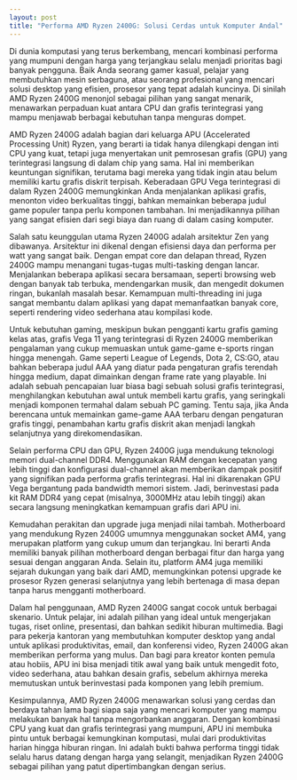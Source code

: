 ```yaml
---
layout: post
title: "Performa AMD Ryzen 2400G: Solusi Cerdas untuk Komputer Andal"
---
```


Di dunia komputasi yang terus berkembang, mencari kombinasi performa yang mumpuni dengan harga yang terjangkau selalu menjadi prioritas bagi banyak pengguna. Baik Anda seorang gamer kasual, pelajar yang membutuhkan mesin serbaguna, atau seorang profesional yang mencari solusi desktop yang efisien, prosesor yang tepat adalah kuncinya. Di sinilah AMD Ryzen 2400G menonjol sebagai pilihan yang sangat menarik, menawarkan perpaduan kuat antara CPU dan grafis terintegrasi yang mampu menjawab berbagai kebutuhan tanpa menguras dompet.

AMD Ryzen 2400G adalah bagian dari keluarga APU (Accelerated Processing Unit) Ryzen, yang berarti ia tidak hanya dilengkapi dengan inti CPU yang kuat, tetapi juga menyertakan unit pemrosesan grafis (GPU) yang terintegrasi langsung di dalam chip yang sama. Hal ini memberikan keuntungan signifikan, terutama bagi mereka yang tidak ingin atau belum memiliki kartu grafis diskrit terpisah. Keberadaan GPU Vega terintegrasi di dalam Ryzen 2400G memungkinkan Anda menjalankan aplikasi grafis, menonton video berkualitas tinggi, bahkan memainkan beberapa judul game populer tanpa perlu komponen tambahan. Ini menjadikannya pilihan yang sangat efisien dari segi biaya dan ruang di dalam casing komputer.

Salah satu keunggulan utama Ryzen 2400G adalah arsitektur Zen yang dibawanya. Arsitektur ini dikenal dengan efisiensi daya dan performa per watt yang sangat baik. Dengan empat core dan delapan thread, Ryzen 2400G mampu menangani tugas-tugas multi-tasking dengan lancar. Menjalankan beberapa aplikasi secara bersamaan, seperti browsing web dengan banyak tab terbuka, mendengarkan musik, dan mengedit dokumen ringan, bukanlah masalah besar. Kemampuan multi-threading ini juga sangat membantu dalam aplikasi yang dapat memanfaatkan banyak core, seperti rendering video sederhana atau kompilasi kode.

Untuk kebutuhan gaming, meskipun bukan pengganti kartu grafis gaming kelas atas, grafis Vega 11 yang terintegrasi di Ryzen 2400G memberikan pengalaman yang cukup memuaskan untuk game-game e-sports ringan hingga menengah. Game seperti League of Legends, Dota 2, CS:GO, atau bahkan beberapa judul AAA yang diatur pada pengaturan grafis terendah hingga medium, dapat dimainkan dengan frame rate yang playable. Ini adalah sebuah pencapaian luar biasa bagi sebuah solusi grafis terintegrasi, menghilangkan kebutuhan awal untuk membeli kartu grafis, yang seringkali menjadi komponen termahal dalam sebuah PC gaming. Tentu saja, jika Anda berencana untuk memainkan game-game AAA terbaru dengan pengaturan grafis tinggi, penambahan kartu grafis diskrit akan menjadi langkah selanjutnya yang direkomendasikan.

Selain performa CPU dan GPU, Ryzen 2400G juga mendukung teknologi memori dual-channel DDR4. Menggunakan RAM dengan kecepatan yang lebih tinggi dan konfigurasi dual-channel akan memberikan dampak positif yang signifikan pada performa grafis terintegrasi. Hal ini dikarenakan GPU Vega bergantung pada bandwidth memori sistem. Jadi, berinvestasi pada kit RAM DDR4 yang cepat (misalnya, 3000MHz atau lebih tinggi) akan secara langsung meningkatkan kemampuan grafis dari APU ini.

Kemudahan perakitan dan upgrade juga menjadi nilai tambah. Motherboard yang mendukung Ryzen 2400G umumnya menggunakan socket AM4, yang merupakan platform yang cukup umum dan terjangkau. Ini berarti Anda memiliki banyak pilihan motherboard dengan berbagai fitur dan harga yang sesuai dengan anggaran Anda. Selain itu, platform AM4 juga memiliki sejarah dukungan yang baik dari AMD, memungkinkan potensi upgrade ke prosesor Ryzen generasi selanjutnya yang lebih bertenaga di masa depan tanpa harus mengganti motherboard.

Dalam hal penggunaan, AMD Ryzen 2400G sangat cocok untuk berbagai skenario. Untuk pelajar, ini adalah pilihan yang ideal untuk mengerjakan tugas, riset online, presentasi, dan bahkan sedikit hiburan multimedia. Bagi para pekerja kantoran yang membutuhkan komputer desktop yang andal untuk aplikasi produktivitas, email, dan konferensi video, Ryzen 2400G akan memberikan performa yang mulus. Dan bagi para kreator konten pemula atau hobiis, APU ini bisa menjadi titik awal yang baik untuk mengedit foto, video sederhana, atau bahkan desain grafis, sebelum akhirnya mereka memutuskan untuk berinvestasi pada komponen yang lebih premium.

Kesimpulannya, AMD Ryzen 2400G menawarkan solusi yang cerdas dan berdaya tahan lama bagi siapa saja yang mencari komputer yang mampu melakukan banyak hal tanpa mengorbankan anggaran. Dengan kombinasi CPU yang kuat dan grafis terintegrasi yang mumpuni, APU ini membuka pintu untuk berbagai kemungkinan komputasi, mulai dari produktivitas harian hingga hiburan ringan. Ini adalah bukti bahwa performa tinggi tidak selalu harus datang dengan harga yang selangit, menjadikan Ryzen 2400G sebagai pilihan yang patut dipertimbangkan dengan serius.
